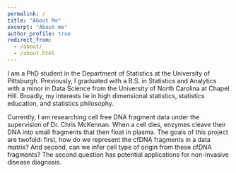 ```yaml
---
permalink: /
title: "About Me"
excerpt: "About me"
author_profile: true
redirect_from: 
  - /about/
  - /about.html
---
```


I am a PhD student in the Department of Statistics at the University of Pittsburgh. Previously, I graduated with a B.S. in Statistics and Analytics with a minor in Data Science from the University of North Carolina at Chapel Hill. Broadly, my interests lie in high dimensional statistics, statistics education, and statistics philosophy.

Currently, I am researching cell free DNA fragment data under the supervision of Dr. Chris McKennan. When a cell dies, enzymes cleave their DNA into small fragments that then float in plasma. The goals of this project are twofold: first, how do we represent the cfDNA fragments in a data matrix? And second, can we infer cell type of origin from these cfDNA fragments? The second question has potential applications for non-invasive disease diagnosis.
